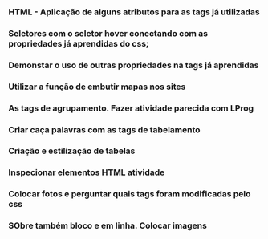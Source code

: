 ### HTML - Aplicação de alguns atributos para as tags já utilizadas

### Seletores com o seletor hover conectando com as propriedades já aprendidas do css;

### Demonstar o uso de outras propriedades na tags já aprendidas

### Utilizar a função de embutir mapas nos sites

### As tags de agrupamento. Fazer atividade parecida com LProg

### Criar caça palavras com as tags de tabelamento

### Criação e estilização de tabelas

### Inspecionar elementos HTML atividade

### Colocar fotos e perguntar quais tags foram modificadas pelo css

### SObre também bloco e em linha. Colocar imagens
